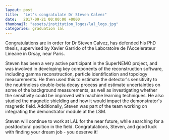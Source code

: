 ```yaml
---
layout: post
title:  "Let's congratulate Dr Steven Calvez"
date:   2017-09-21 00:00:00 +0000
thumbnail: "assets/institution_logos/lal_logo.jpg"
categories: graduation lal
---
```


Congratulations are in order for Dr Steven Calvez, has defended his PhD thesis, supervised by Xavier Garrido of the Laboratoire de l'Accelerateur Lineaire in Orsay, near Paris.

Steven has been a very active participant in the SuperNEMO project, and was involved in developing key components of the reconstruction software, including gamma reconstruction, particle identification and topology measurements. He then used this to estimate the detector's sensitivity to the neutrinoless double-beta decay process and estimate uncertainties on some of the background measurements, as well as investigating whether the sensitivity could be improved with machine learning techniques. He also studied the magnetic shielding and how it would impact the demonstrator's magnetic field. Additionally, Steven was part of the team working on integrating the demonstrator module at the LSM.

Steven will continue to work at LAL for the near future, while searching for a postdoctoral position in the field. Congratulations, Steven, and good luck with finding your dream job - you deserve it!

